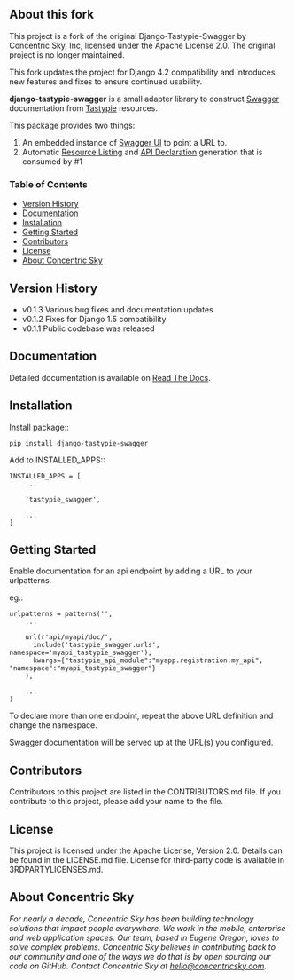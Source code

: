 ## About this fork

This project is a fork of the original Django-Tastypie-Swagger by Concentric Sky, Inc, licensed under the Apache License 2.0. The original project is no longer maintained.

This fork updates the project for Django 4.2 compatibility and introduces new features and fixes to ensure continued usability.

**django-tastypie-swagger** is a small adapter library to construct [Swagger](http://swagger.wordnik.com/) documentation from [Tastypie](https://django-tastypie.readthedocs.org) resources.

This package provides two things:

1. An embedded instance of [Swagger UI](https://github.com/wordnik/swagger-ui) to point a URL to.
2. Automatic [Resource Listing](https://github.com/wordnik/swagger-core/wiki/Resource-Listing) and [API Declaration](https://github.com/wordnik/swagger-core/wiki/API-Declaration) generation that is consumed by #1


### Table of Contents
- [Version History](#version-history)
- [Documentation](#documentation)
- [Installation](#installation)
- [Getting Started](#getting-started)
- [Contributors](#contributors)
- [License](#license)
- [About Concentric Sky](#about-concentric-sky)


## Version History

- v0.1.3 Various bug fixes and documentation updates
- v0.1.2 Fixes for Django 1.5 compatibility
- v0.1.1 Public codebase was released


## Documentation

Detailed documentation is available on [Read The Docs](http://django-tastypie-swagger.readthedocs.org/en/latest/).


## Installation

Install package::

    pip install django-tastypie-swagger

Add to INSTALLED_APPS::

    INSTALLED_APPS = [
        ...

        'tastypie_swagger',

        ...
    ]


## Getting Started

Enable documentation for an api endpoint by adding a URL to your urlpatterns.

eg::

  
    urlpatterns = patterns('',
        ...

        url(r'api/myapi/doc/',
          include('tastypie_swagger.urls', namespace='myapi_tastypie_swagger'),
          kwargs={"tastypie_api_module":"myapp.registration.my_api", "namespace":"myapi_tastypie_swagger"}
        ),

        ...
    )


To declare more than one endpoint, repeat the above URL definition and change the namespace.

Swagger documentation will be served up at the URL(s) you configured.


## Contributors

Contributors to this project are listed in the CONTRIBUTORS.md file. If you contribute to this project, please add your name to the file.


## License

This project is licensed under the Apache License, Version 2.0. Details can be found in the LICENSE.md file. License for third-party code is available in 3RDPARTYLICENSES.md.


## About Concentric Sky

_For nearly a decade, Concentric Sky has been building technology solutions that impact people everywhere. We work in the mobile, enterprise and web application spaces. Our team, based in Eugene Oregon, loves to solve complex problems. Concentric Sky believes in contributing back to our community and one of the ways we do that is by open sourcing our code on GitHub. Contact Concentric Sky at hello@concentricsky.com._
